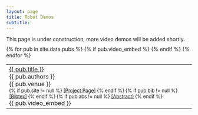 ```yaml
---
layout: page
title: Robot Demos
subtitle:
---
```


<div style='margin-bottom: 10px'>This page is under construction, more video demos will be added shortly.</div>

<table>
{% for pub in site.data.pubs %}
  {% if pub.video_embed %}
    <tr>
      <td><a href="{{ pub.arxiv_url }}">{{ pub.title }}</a><br>
        <div class="pubauthor">
          {{ pub.authors }}<br>
        </div>
        <div class="pubjournal">
          {{ pub.venue }}
        </div>
        <div id="bib{{pub.short_id}}" style="display:none">
            <blockquote>
                <pre>
                    {{pub.bib}}
                </pre>
            </blockquote>
        </div>
        <div id="abs{{pub.short_id}}" style="display:none">
            <blockquote>
                {{pub.abs}}
            </blockquote>
        </div>
        <div style="font-size:small">
          {% if pub.site != null %}
              <a href="{{pub.site}}">[Project Page]</a>
          {% endif %}
          {% if pub.bib != null %}
              <a href="javascript:copy(div{{pub.short_id}}, bib{{pub.short_id}})">[Bibtex]</a>
          {% endif %}
          {% if pub.abs != null %}
              <a href="javascript:copy(div{{pub.short_id}}, abs{{pub.short_id}})">[Abstract]</a>
          {% endif %}
        </div>
        <div id="div{{ pub.short_id }}" class="pubInfo"></div>
        <div class='video_embed'>
          {{ pub.video_embed }}
        </div>
      </td>
    </tr>
  {% endif %}
{% endfor %}
</table>
